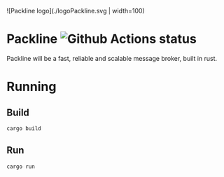 ![Packline logo](./logoPackline.svg | width=100)
# Packline ![Github Actions status](https://github.com/vinijabes/packline/workflows/Rust/badge.svg)

Packline will be a fast, reliable and scalable message broker, built in rust.

# Running
## Build
```sh
cargo build
```

## Run
```sh
cargo run
```
